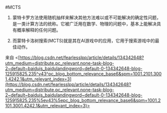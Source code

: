 #MCTS 

1. 蒙特卡罗方法使用随机抽样来解决其他方法难以或不可能解决的确定性问题，是一类计算方法的统称。它被广泛用在数学、物理的问题中，基本上能解决具有概率解释的任何问题。

2. 而蒙特卡洛树搜索(MCTS)就是其在AI游戏中的应用，它用于搜索游戏中的最佳动作。

来自 <[https://blog.csdn.net/fearlesslpp/article/details/134342648?utm_medium=distribute.pc_relevant.none-task-blog-2~default~baidujs_baidulandingword~default-0-134342648-blog-125915825.235^v43^pc_blog_bottom_relevance_base6&spm=1001.2101.3001.4242.1&utm_relevant_index=3](https://blog.csdn.net/fearlesslpp/article/details/134342648?utm_medium=distribute.pc_relevant.none-task-blog-2~default~baidujs_baidulandingword~default-0-134342648-blog-125915825.235%5ev43%5epc_blog_bottom_relevance_base6&spm=1001.2101.3001.4242.1&utm_relevant_index=3)>